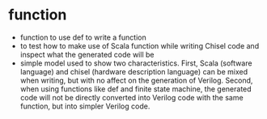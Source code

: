 # function
- function to use def to write a function
- to test how to make use of Scala function while writing Chisel code and inspect what the generated code will be
- simple model used to show two characteristics. First, Scala (software language) and chisel (hardware description language) can be mixed when writing, but with no affect on the generation of Verilog. Second, when using functions like def and finite state machine, the generated code will not be directly converted into Verilog code with the same function, but into simpler Verilog code.
